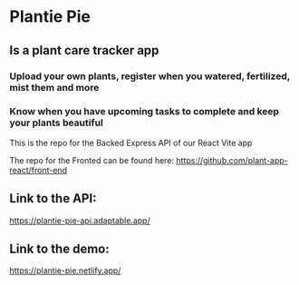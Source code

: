 # Plantie Pie

## Is a plant care tracker app

### Upload your own plants, register when you watered, fertilized, mist them and more

### Know when you have upcoming tasks to complete and keep your plants beautiful

This is the repo for the Backed Express API of our React Vite app

The repo for the Fronted can be found here:
https://github.com/plant-app-react/front-end

## Link to the API:

https://plantie-pie-api.adaptable.app/

## Link to the demo:

https://plantie-pie.netlify.app/
